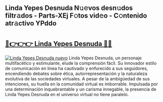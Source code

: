 ## Linda Yepes Desnuda N𝚞𝚎vos desn𝚞dos filtr𝚊dos - Parts-XEj F𝚘tos vid𝚎o - C𝚘ntenido atr𝚊ctivo YPddo

# <h2><a href="http://mbcep5.tromn.icu/?c=Linda+Yepes+Desnuda">🔗👉👉👉 Linda Yepes Desnuda 🔗🔗</a></h2>

[![Linda Yepes Desnuda nuevo](https://i.imgur.com/pEAQMta.gif)](http://mbcep5.tromn.icu/?c=Linda+Yepes+Desnuda)
Linda Yepes Desnuda, un personaje multifacético y estimulante, elude la comprensión fácil. Su innovador estilo de comunicación en línea ha cautivado y enfurecido a sus seguidores, encendiendo debates sobre ética, autorrepresentación y la naturaleza evolutiva de las sociedades virtuales. A pesar de la ambigüedad de sus intenciones, su huella en la comunidad virtual es imborrable. Impulsada por una determinación inquebrantable y un carisma innegable, la presencia de Linda Yepes Desnuda en el universo virtual no tiene paralelo.

